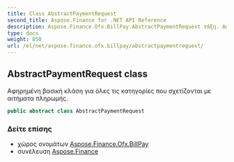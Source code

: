 ```yaml
---
title: Class AbstractPaymentRequest
second_title: Aspose.Finance for .NET API Reference
description: Aspose.Finance.Ofx.BillPay.AbstractPaymentRequest τάξη. Αφηρημένη βασική κλάση για όλες τις κατηγορίες που σχετίζονται με αιτήματα πληρωμής.
type: docs
weight: 850
url: /el/net/aspose.finance.ofx.billpay/abstractpaymentrequest/
---
```

## AbstractPaymentRequest class

Αφηρημένη βασική κλάση για όλες τις κατηγορίες που σχετίζονται με αιτήματα πληρωμής.

```csharp
public abstract class AbstractPaymentRequest
```

### Δείτε επίσης

* χώρος ονομάτων [Aspose.Finance.Ofx.BillPay](../../aspose.finance.ofx.billpay/)
* συνέλευση [Aspose.Finance](../../)


